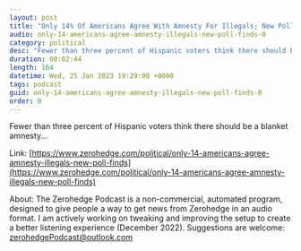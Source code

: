 ```yaml
---
layout: post
title: "Only 14% Of Americans Agree With Amnesty For Illegals; New Poll Finds"
audio: only-14-americans-agree-amnesty-illegals-new-poll-finds-0
category: political
desc: "Fewer than three percent of Hispanic voters think there should be a blanket amnesty..."
duration: 00:02:44
length: 164
datetime: Wed, 25 Jan 2023 19:29:00 +0000
tags: podcast
guid: only-14-americans-agree-amnesty-illegals-new-poll-finds-0
order: 0
---
```

Fewer than three percent of Hispanic voters think there should be a blanket amnesty...

Link: [https://www.zerohedge.com/political/only-14-americans-agree-amnesty-illegals-new-poll-finds](https://www.zerohedge.com/political/only-14-americans-agree-amnesty-illegals-new-poll-finds)

About: The Zerohedge Podcast is a non-commercial, automated program, designed to give people a way to get news from Zerohedge in an audio format.  I am actively working on tweaking and improving the setup to create a better listening experience (December 2022).  Suggestions are welcome: [zerohedgePodcast@outlook.com](mailto:zerohedgePodcast@outlook.com)